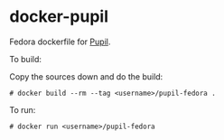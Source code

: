 docker-pupil
============

Fedora dockerfile for [Pupil](https://pupil-labs.com/).

To build:

Copy the sources down and do the build:

    # docker build --rm --tag <username>/pupil-fedora .

To run:

    # docker run <username>/pupil-fedora
